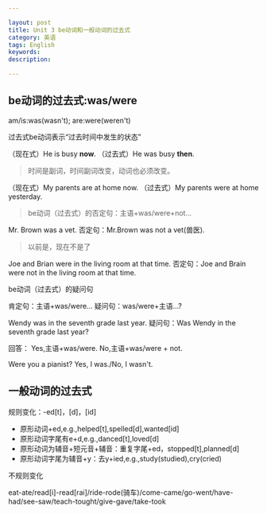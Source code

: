 ```yaml
---

layout: post
title: Unit 3 be动词和一般动词的过去式
category: 英语
tags: English
keywords: 
description: 

---
```


## be动词的过去式:was/were

am/is:was(wasn't); are:were(weren't)

过去式be动词表示“过去时间中发生的状态”

（现在式）He is busy **now**.
（过去式）He was busy **then**.

>时间是副词，时间副词改变，动词也必须改变。

（现在式）My parents are at home now.
（过去式）My parents were at home yesterday.

>be动词（过去式）的否定句：主语+was/were+not...

Mr. Brown was a vet.
否定句：Mr.Brown was not a vet(兽医).
>以前是，现在不是了

Joe and Brian were in the living room at that time.
否定句：Joe and Brain were not in the living room at that time. 

be动词（过去式）的疑问句

肯定句：主语+was/were...
疑问句：was/were+主语...?

Wendy was in the seventh grade last year.
疑问句：Was Wendy in the seventh grade last year?

回答：
Yes,主语+was/were.
No,主语+was/were + not.

Were you a pianist?
Yes, I was./No, I wasn't.

## 一般动词的过去式

规则变化：-ed[t]，[d]，[id]
- 原形动词+ed,e.g.,helped[t],spelled[d],wanted[id]
- 原形动词字尾有e+d,e.g.,danced[t],loved[d]
- 原形动词为辅音+短元音+辅音：重复字尾+ed，stopped[t],planned[d]
- 原形动词字尾为辅音+y：去y+ied,e.g.,study(studied),cry(cried) 

不规则变化

eat-ate/read[i]-read[rai]/ride-rode(骑车)/come-came/go-went/have-had/see-saw/teach-tought/give-gave/take-took



